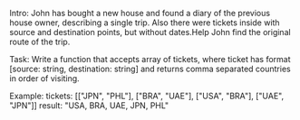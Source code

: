 Intro:
John has bought a new house and found a diary of the previous house owner, describing a single trip. Also there were tickets inside with source and destination points, but without dates.Help John find the original route of the trip. 
 
Task:
Write a function that accepts array of tickets, where ticket has format [source: string, destination: string] and returns comma separated countries in order of visiting. 
 
Example:
tickets: [["JPN", "PHL"], ["BRA", "UAE"], ["USA", "BRA"], ["UAE", "JPN"]]
result: "USA, BRA, UAE, JPN, PHL"